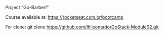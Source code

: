Project "Go-Barber!"

Course available at: https://rocketseat.com.br/bootcamp

For clone: git clone https://github.com/lhlleonardo/GoStack-Module02.git